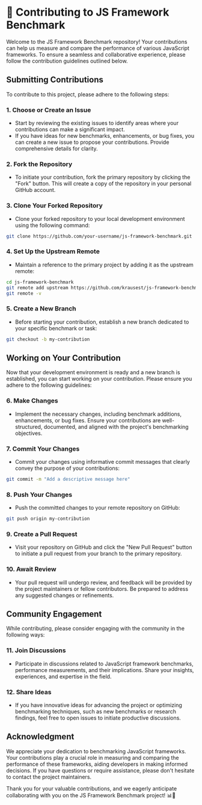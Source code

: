 # 🚀 Contributing to JS Framework Benchmark

Welcome to the JS Framework Benchmark repository! Your contributions can help us measure and compare the performance of various JavaScript frameworks. To ensure a seamless and collaborative experience, please follow the contribution guidelines outlined below.

## **Submitting Contributions**

To contribute to this project, please adhere to the following steps:

### **1. Choose or Create an Issue**

- Start by reviewing the existing issues to identify areas where your contributions can make a significant impact.
- If you have ideas for new benchmarks, enhancements, or bug fixes, you can create a new issue to propose your contributions. Provide comprehensive details for clarity.

### **2. Fork the Repository**

- To initiate your contribution, fork the primary repository by clicking the "Fork" button. This will create a copy of the repository in your personal GitHub account.

### **3. Clone Your Forked Repository**

- Clone your forked repository to your local development environment using the following command:

```bash
git clone https://github.com/your-username/js-framework-benchmark.git
```

### **4. Set Up the Upstream Remote**

- Maintain a reference to the primary project by adding it as the upstream remote:

```bash
cd js-framework-benchmark
git remote add upstream https://github.com/krausest/js-framework-benchmark
git remote -v
```

### **5. Create a New Branch**

- Before starting your contribution, establish a new branch dedicated to your specific benchmark or task:

```bash
git checkout -b my-contribution
```

## **Working on Your Contribution**

Now that your development environment is ready and a new branch is established, you can start working on your contribution. Please ensure you adhere to the following guidelines:

### **6. Make Changes**

- Implement the necessary changes, including benchmark additions, enhancements, or bug fixes. Ensure your contributions are well-structured, documented, and aligned with the project's benchmarking objectives.

### **7. Commit Your Changes**

- Commit your changes using informative commit messages that clearly convey the purpose of your contributions:

```bash
git commit -m "Add a descriptive message here"
```

### **8. Push Your Changes**

- Push the committed changes to your remote repository on GitHub:

```bash
git push origin my-contribution
```

### **9. Create a Pull Request**

- Visit your repository on GitHub and click the "New Pull Request" button to initiate a pull request from your branch to the primary repository.

### **10. Await Review**

- Your pull request will undergo review, and feedback will be provided by the project maintainers or fellow contributors. Be prepared to address any suggested changes or refinements.

## **Community Engagement**

While contributing, please consider engaging with the community in the following ways:

### **11. Join Discussions**

- Participate in discussions related to JavaScript framework benchmarks, performance measurements, and their implications. Share your insights, experiences, and expertise in the field.

### **12. Share Ideas**

- If you have innovative ideas for advancing the project or optimizing benchmarking techniques, such as new benchmarks or research findings, feel free to open issues to initiate productive discussions.

## **Acknowledgment**

We appreciate your dedication to benchmarking JavaScript frameworks. Your contributions play a crucial role in measuring and comparing the performance of these frameworks, aiding developers in making informed decisions. If you have questions or require assistance, please don't hesitate to contact the project maintainers.

Thank you for your valuable contributions, and we eagerly anticipate collaborating with you on the JS Framework Benchmark project! 📊🙌
